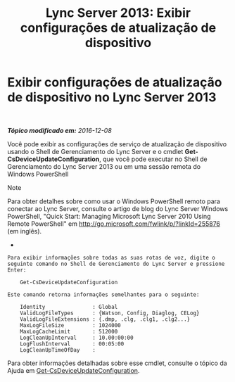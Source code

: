 ﻿---
title: 'Lync Server 2013: Exibir configurações de atualização de dispositivo'
TOCTitle: Exibir configurações de atualização de dispositivo
ms:assetid: aa6a70a9-bd77-4606-b797-ea6a3bab9cf2
ms:mtpsurl: https://technet.microsoft.com/pt-br/library/JJ994059(v=OCS.15)
ms:contentKeyID: 52057711
ms.date: 12/10/2016
mtps_version: v=OCS.15
ms.translationtype: HT
---

# Exibir configurações de atualização de dispositivo no Lync Server 2013

 

_**Tópico modificado em:** 2016-12-08_

Você pode exibir as configurações de serviço de atualização de dispositivo usando o Shell de Gerenciamento do Lync Server e o cmdlet **Get-CsDeviceUpdateConfiguration**, que você pode executar no Shell de Gerenciamento do Lync Server 2013 ou em uma sessão remota do Windows PowerShell

> [!note]  
> Para obter detalhes sobre como usar o Windows PowerShell remoto para conectar ao Lync Server, consulte o artigo de blog do Lync Server Windows PowerShell, &quot;Quick Start: Managing Microsoft Lync Server 2010 Using Remote PowerShell&quot; em <a href="http://go.microsoft.com/fwlink/p/?linkid=255876">http://go.microsoft.com/fwlink/p/?linkId=255876 (em inglês)</a>.



  - 
    
    Para exibir informações sobre todas as suas rotas de voz, digite o seguinte comando no Shell de Gerenciamento do Lync Server e pressione Enter:
    
        Get-CsDeviceUpdateConfiguration
    
    Este comando retorna informações semelhantes para o seguinte:
    
        Identity               : Global
        ValidLogFileTypes      : {Watson, Config, Diaglog, CELog}
        ValidLogFileExtensions : {.dmp, .clg, .clg1, .clg2...}
        MaxLogFileSize         : 1024000
        MaxLogCacheLimit       : 512000
        LogCleanUpInterval     : 10.00:00:00
        LogFlushInterval       : 00:05:00
        LogCleanUpTimeOfDay    :

Para obter informações detalhadas sobre esse cmdlet, consulte o tópico da Ajuda em [Get-CsDeviceUpdateConfiguration](https://docs.microsoft.com/en-us/powershell/module/skype/Get-CsDeviceUpdateConfiguration).


